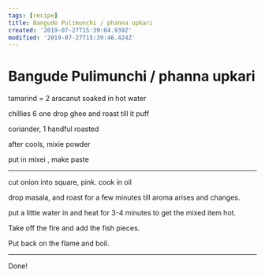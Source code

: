 ```yaml
---
tags: [recipe]
title: Bangude Pulimunchi / phanna upkari
created: '2019-07-27T15:39:04.939Z'
modified: '2019-07-27T15:39:46.424Z'
---
```


# Bangude Pulimunchi / phanna upkari


tamarind = 2 aracanut soaked in hot water

chillies 6
one drop ghee and roast till it puff

coriander, 1 handful roasted

after cools, mixie powder

put in mixei , make paste


-----------------------

cut onion into square, pink. cook in oil

drop masala, and roast for a few minutes till aroma arises and changes.  

put a little water in and heat for 3-4 minutes to get the mixed item hot.

Take off the fire and add the fish pieces.

Put back on the flame and boil.

-------------------------

Done!
